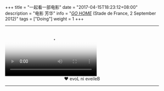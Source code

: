 +++
title = "一起看一部电影"
date = "2017-04-15T18:23:12+08:00"
description = "电影 芳华"
info = "[*GO HOME*](weiam.ml) (Stade de France, 2 September 2012)"
tags = ["Doing"]
weight = 1
+++
<hr class="coldplay" />	
<video src="https://gateway.pinata.cloud/ipfs/QmYVri7jyBdPyfR8AgBLTgyTjiJifCgpeHFiFrKxowQeq8" poster="../images/fanghua.jpg" controls></video>	
<div style="text-align: center">❤ evoL ni eveileB</div>	
<hr class="coldplay" />	

